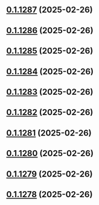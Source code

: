 ## [0.1.1287](https://github.com/binary-braids/terraform-oracle/compare/v0.1.1286...v0.1.1287) (2025-02-26)



## [0.1.1286](https://github.com/binary-braids/terraform-oracle/compare/v0.1.1285...v0.1.1286) (2025-02-26)



## [0.1.1285](https://github.com/binary-braids/terraform-oracle/compare/v0.1.1284...v0.1.1285) (2025-02-26)



## [0.1.1284](https://github.com/binary-braids/terraform-oracle/compare/v0.1.1283...v0.1.1284) (2025-02-26)



## [0.1.1283](https://github.com/binary-braids/terraform-oracle/compare/v0.1.1282...v0.1.1283) (2025-02-26)



## [0.1.1282](https://github.com/binary-braids/terraform-oracle/compare/v0.1.1281...v0.1.1282) (2025-02-26)



## [0.1.1281](https://github.com/binary-braids/terraform-oracle/compare/v0.1.1280...v0.1.1281) (2025-02-26)



## [0.1.1280](https://github.com/binary-braids/terraform-oracle/compare/v0.1.1279...v0.1.1280) (2025-02-26)



## [0.1.1279](https://github.com/binary-braids/terraform-oracle/compare/v0.1.1278...v0.1.1279) (2025-02-26)



## [0.1.1278](https://github.com/binary-braids/terraform-oracle/compare/v0.1.1277...v0.1.1278) (2025-02-26)



